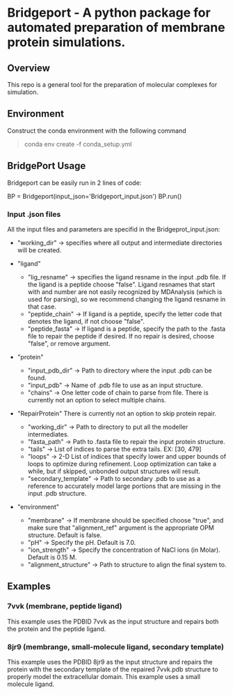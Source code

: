 # Bridgeport - A python package for automated preparation of membrane protein simulations.
## Overview
This repo is a general tool for the preparation of molecular complexes for simulation.

## Environment
Construct the conda environment with the following command

> conda env create -f conda_setup.yml

## BridgePort Usage 
Bridgeport can be easily run in 2 lines of code:

BP = Bridgeport(input_json='Bridgeport_input.json')
BP.run()

### Input .json files
All the input files and parameters are specifid in the Bridgeprot_input.json:

* "working_dir" -> specifies where all output and intermediate directories will be created.

* "ligand"
    * "lig_resname" -> specifies the ligand resname in the input .pdb file. If the ligand is a peptide choose "false". Ligand resnames that start with and number are not easily recognized by MDAnalysis (which is used for parsing), so we recommend changing the ligand resname in that case.
    * "peptide_chain" -> If ligand is a peptide, specify the letter code that denotes the ligand, if not choose "false".
    * "peptide_fasta" -> If ligand is a peptide, specify the path to the .fasta file to repair the peptide if desired. If no repair is desired, choose "false", or remove argument.

* "protein"
    * "input_pdb_dir" -> Path to directory where the input .pdb can be found.
    * "input_pdb" -> Name of .pdb file to use as an input structure.
    * "chains" -> One letter code of chain to parse from file. There is currently not an option to select multiple chains. 

* "RepairProtein" There is currently not an option to skip protein repair.
    * "working_dir" -> Path to directory to put all the modeller intermediates.
    * "fasta_path" -> Path to .fasta file to repair the input protein structure.
    * "tails" -> List of indices to parse the extra tails. EX: [30, 479]
    * "loops" -> 2-D List of indices that specify lower and upper bounds of loops to optimize during refinement. Loop optimization can take a while, but if skipped, unbonded output structures will result. 
    * "secondary_template" -> Path to secondary .pdb to use as a reference to accurately model large portions that are missing in the input .pdb structure. 

* "environment" 
    * "membrane" -> If membrane should be specified choose "true", and make sure that "alignment_ref" argument is the appropriate OPM structure. Default is false. 
    * "pH" -> Specify the pH. Default is 7.0.
    * "ion_strength" -> Specify the concentration of NaCl ions (in Molar). Default is 0.15 M.
    * "alignment_structure" -> Path to structure to align the final system to.

## Examples
### 7vvk (membrane, peptide ligand)
This example uses the PDBID 7vvk as the input structure and repairs both the protein and the peptide ligand. 
### 8jr9 (membrange, small-molecule ligand, secondary template)
This example uses the PDBID 8jr9 as the input structure and repairs the protein with the secondary template of the repaired 7vvk.pdb structure to properly model the extracellular domain. This example uses a small molecule ligand. 


